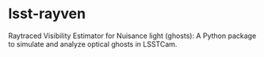 # lsst-rayven
Raytraced Visibility Estimator for Nuisance light (ghosts):
A Python package to simulate and analyze optical ghosts in LSSTCam.
